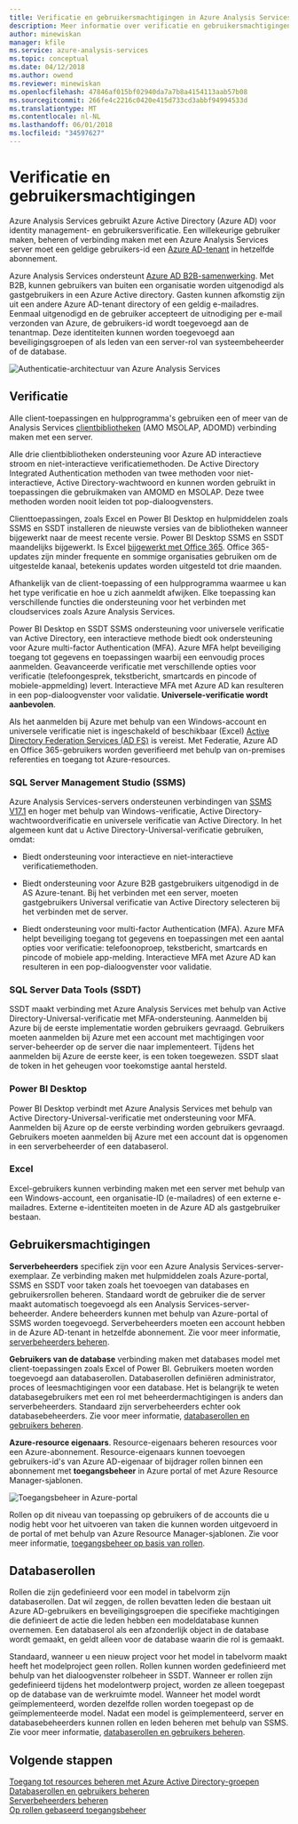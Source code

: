 ```yaml
---
title: Verificatie en gebruikersmachtigingen in Azure Analysis Services | Microsoft Docs
description: Meer informatie over verificatie en gebruikersmachtigingen in Azure Analysis Services.
author: minewiskan
manager: kfile
ms.service: azure-analysis-services
ms.topic: conceptual
ms.date: 04/12/2018
ms.author: owend
ms.reviewer: minewiskan
ms.openlocfilehash: 47846af015bf02940da7a7b8a4154113aab57b08
ms.sourcegitcommit: 266fe4c2216c0420e415d733cd3abbf94994533d
ms.translationtype: MT
ms.contentlocale: nl-NL
ms.lasthandoff: 06/01/2018
ms.locfileid: "34597627"
---
```

# <a name="authentication-and-user-permissions"></a>Verificatie en gebruikersmachtigingen
Azure Analysis Services gebruikt Azure Active Directory (Azure AD) voor identity management- en gebruikersverificatie. Een willekeurige gebruiker maken, beheren of verbinding maken met een Azure Analysis Services server moet een geldige gebruikers-id een [Azure AD-tenant](../active-directory/active-directory-administer.md) in hetzelfde abonnement.

Azure Analysis Services ondersteunt [Azure AD B2B-samenwerking](../active-directory/active-directory-b2b-what-is-azure-ad-b2b.md). Met B2B, kunnen gebruikers van buiten een organisatie worden uitgenodigd als gastgebruikers in een Azure Active directory. Gasten kunnen afkomstig zijn uit een andere Azure AD-tenant directory of een geldig e-mailadres. Eenmaal uitgenodigd en de gebruiker accepteert de uitnodiging per e-mail verzonden van Azure, de gebruikers-id wordt toegevoegd aan de tenantmap. Deze identiteiten kunnen worden toegevoegd aan beveiligingsgroepen of als leden van een server-rol van systeembeheerder of de database.

![Authenticatie-architectuur van Azure Analysis Services](./media/analysis-services-manage-users/aas-manage-users-arch.png)

## <a name="authentication"></a>Verificatie
Alle client-toepassingen en hulpprogramma's gebruiken een of meer van de Analysis Services [clientbibliotheken](analysis-services-data-providers.md) (AMO MSOLAP, ADOMD) verbinding maken met een server. 

Alle drie clientbibliotheken ondersteuning voor Azure AD interactieve stroom en niet-interactieve verificatiemethoden. De Active Directory Integrated Authentication methoden van twee methoden voor niet-interactieve, Active Directory-wachtwoord en kunnen worden gebruikt in toepassingen die gebruikmaken van AMOMD en MSOLAP. Deze twee methoden worden nooit leiden tot pop-dialoogvensters.

Clienttoepassingen, zoals Excel en Power BI Desktop en hulpmiddelen zoals SSMS en SSDT installeren de nieuwste versies van de bibliotheken wanneer bijgewerkt naar de meest recente versie. Power BI Desktop SSMS en SSDT maandelijks bijgewerkt. Is Excel [bijgewerkt met Office 365](https://support.office.com/en-us/article/When-do-I-get-the-newest-features-in-Office-2016-for-Office-365-da36192c-58b9-4bc9-8d51-bb6eed468516). Office 365-updates zijn minder frequente en sommige organisaties gebruiken om de uitgestelde kanaal, betekenis updates worden uitgesteld tot drie maanden.

Afhankelijk van de client-toepassing of een hulpprogramma waarmee u kan het type verificatie en hoe u zich aanmeldt afwijken. Elke toepassing kan verschillende functies die ondersteuning voor het verbinden met cloudservices zoals Azure Analysis Services.

Power BI Desktop en SSDT SSMS ondersteuning voor universele verificatie van Active Directory, een interactieve methode biedt ook ondersteuning voor Azure multi-factor Authentication (MFA). Azure MFA helpt beveiliging toegang tot gegevens en toepassingen waarbij een eenvoudig proces aanmelden. Geavanceerde verificatie met verschillende opties voor verificatie (telefoongesprek, tekstbericht, smartcards en pincode of mobiele-appmelding) levert. Interactieve MFA met Azure AD kan resulteren in een pop-dialoogvenster voor validatie. **Universele-verificatie wordt aanbevolen**.

Als het aanmelden bij Azure met behulp van een Windows-account en universele verificatie niet is ingeschakeld of beschikbaar (Excel) [Active Directory Federation Services (AD FS)](../active-directory/connect/active-directory-aadconnect-azure-adfs.md) is vereist. Met Federatie, Azure AD en Office 365-gebruikers worden geverifieerd met behulp van on-premises referenties en toegang tot Azure-resources.

### <a name="sql-server-management-studio-ssms"></a>SQL Server Management Studio (SSMS)
Azure Analysis Services-servers ondersteunen verbindingen van [SSMS V17.1](https://docs.microsoft.com/sql/ssms/download-sql-server-management-studio-ssms) en hoger met behulp van Windows-verificatie, Active Directory-wachtwoordverificatie en universele verificatie van Active Directory. In het algemeen kunt dat u Active Directory-Universal-verificatie gebruiken, omdat:

*  Biedt ondersteuning voor interactieve en niet-interactieve verificatiemethoden.

*  Biedt ondersteuning voor Azure B2B gastgebruikers uitgenodigd in de AS Azure-tenant. Bij het verbinden met een server, moeten gastgebruikers Universal verificatie van Active Directory selecteren bij het verbinden met de server.

*  Biedt ondersteuning voor multi-factor Authentication (MFA). Azure MFA helpt beveiliging toegang tot gegevens en toepassingen met een aantal opties voor verificatie: telefoonoproep, tekstbericht, smartcards en pincode of mobiele app-melding. Interactieve MFA met Azure AD kan resulteren in een pop-dialoogvenster voor validatie.

### <a name="sql-server-data-tools-ssdt"></a>SQL Server Data Tools (SSDT)
SSDT maakt verbinding met Azure Analysis Services met behulp van Active Directory-Universal-verificatie met MFA-ondersteuning. Aanmelden bij Azure bij de eerste implementatie worden gebruikers gevraagd. Gebruikers moeten aanmelden bij Azure met een account met machtigingen voor server-beheerder op de server die naar implementeert. Tijdens het aanmelden bij Azure de eerste keer, is een token toegewezen. SSDT slaat de token in het geheugen voor toekomstige aantal hersteld.

### <a name="power-bi-desktop"></a>Power BI Desktop
Power BI Desktop verbindt met Azure Analysis Services met behulp van Active Directory-Universal-verificatie met ondersteuning voor MFA. Aanmelden bij Azure op de eerste verbinding worden gebruikers gevraagd. Gebruikers moeten aanmelden bij Azure met een account dat is opgenomen in een serverbeheerder of een databaserol.

### <a name="excel"></a>Excel
Excel-gebruikers kunnen verbinding maken met een server met behulp van een Windows-account, een organisatie-ID (e-mailadres) of een externe e-mailadres. Externe e-identiteiten moeten in de Azure AD als gastgebruiker bestaan.

## <a name="user-permissions"></a>Gebruikersmachtigingen

**Serverbeheerders** specifiek zijn voor een Azure Analysis Services-server-exemplaar. Ze verbinding maken met hulpmiddelen zoals Azure-portal, SSMS en SSDT voor taken zoals het toevoegen van databases en gebruikersrollen beheren. Standaard wordt de gebruiker die de server maakt automatisch toegevoegd als een Analysis Services-server-beheerder. Andere beheerders kunnen met behulp van Azure-portal of SSMS worden toegevoegd. Serverbeheerders moeten een account hebben in de Azure AD-tenant in hetzelfde abonnement. Zie voor meer informatie, [serverbeheerders beheren](analysis-services-server-admins.md). 

**Gebruikers van de database** verbinding maken met databases model met client-toepassingen zoals Excel of Power BI. Gebruikers moeten worden toegevoegd aan databaserollen. Databaserollen definiëren administrator, proces of leesmachtigingen voor een database. Het is belangrijk te weten databasegebruikers met een rol met beheerdermachtigingen is anders dan serverbeheerders. Standaard zijn serverbeheerders echter ook databasebeheerders. Zie voor meer informatie, [databaserollen en gebruikers beheren](analysis-services-database-users.md).

**Azure-resource eigenaars**. Resource-eigenaars beheren resources voor een Azure-abonnement. Resource-eigenaars kunnen toevoegen gebruikers-id's van Azure AD-eigenaar of bijdrager rollen binnen een abonnement met **toegangsbeheer** in Azure portal of met Azure Resource Manager-sjablonen. 

![Toegangsbeheer in Azure-portal](./media/analysis-services-manage-users/aas-manage-users-rbac.png)

Rollen op dit niveau van toepassing op gebruikers of de accounts die u nodig hebt voor het uitvoeren van taken die kunnen worden uitgevoerd in de portal of met behulp van Azure Resource Manager-sjablonen. Zie voor meer informatie, [toegangsbeheer op basis van rollen](../role-based-access-control/overview.md). 


## <a name="database-roles"></a>Databaserollen

 Rollen die zijn gedefinieerd voor een model in tabelvorm zijn databaserollen. Dat wil zeggen, de rollen bevatten leden die bestaan uit Azure AD-gebruikers en beveiligingsgroepen die specifieke machtigingen die definieert de actie die leden hebben een modeldatabase kunnen overnemen. Een databaserol als een afzonderlijk object in de database wordt gemaakt, en geldt alleen voor de database waarin die rol is gemaakt.   
  
 Standaard, wanneer u een nieuw project voor het model in tabelvorm maakt heeft het modelproject geen rollen. Rollen kunnen worden gedefinieerd met behulp van het dialoogvenster rolbeheer in SSDT. Wanneer er rollen zijn gedefinieerd tijdens het modelontwerp project, worden ze alleen toegepast op de database van de werkruimte model. Wanneer het model wordt geïmplementeerd, worden dezelfde rollen worden toegepast op de geïmplementeerde model. Nadat een model is geïmplementeerd, server en databasebeheerders kunnen rollen en leden beheren met behulp van SSMS. Zie voor meer informatie, [databaserollen en gebruikers beheren](analysis-services-database-users.md).
  


## <a name="next-steps"></a>Volgende stappen

[Toegang tot resources beheren met Azure Active Directory-groepen](../active-directory/active-directory-manage-groups.md)   
[Databaserollen en gebruikers beheren](analysis-services-database-users.md)  
[Serverbeheerders beheren](analysis-services-server-admins.md)  
[Op rollen gebaseerd toegangsbeheer](../role-based-access-control/overview.md)  